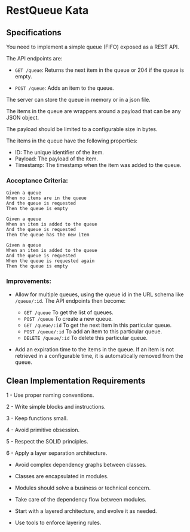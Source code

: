 # RestQueue Kata

## Specifications

You need to implement a simple queue (FIFO) exposed as a REST API.

The API endpoints are:

- `GET /queue`: Returns the next item in the queue or 204 if the queue is empty.

- `POST /queue`: Adds an item to the queue.

The server can store the queue in memory or in a json file.

The items in the queue are wrappers around a payload that can be any JSON object.

The payload should be limited to a configurable size in bytes.

The items in the queue have the following properties:

- ID: The unique identifier of the item.
- Payload: The payload of the item.
- Timestamp: The timestamp when the item was added to the queue.

### Acceptance Criteria:

```gherkin
Given a queue
When no items are in the queue
And the queue is requested
Then the queue is empty
```

```gherkin
Given a queue
When an item is added to the queue
And the queue is requested
Then the queue has the new item
```

```gherkin
Given a queue
When an item is added to the queue
And the queue is requested
When the queue is requested again
Then the queue is empty
```

### Improvements:

- Allow for multiple queues, using the queue id in the URL schema like `/queue/:id`. The API endpoints then become:

  - `GET /queue` To get the list of queues.
  - `POST /queue` To create a new queue.
  - `GET /queue/:id` To get the next item in this particular queue.
  - `POST /queue/:id` To add an item to this particular queue.
  - `DELETE /queue/:id` To delete this particular queue.

- Add an expiration time to the items in the queue. If an item is not retrieved in a configurable time, it is automatically removed from the queue.

## Clean Implementation Requirements

1 - Use proper naming conventions.

2 - Write simple blocks and instructions.

3 - Keep functions small.

4 - Avoid primitive obsession.

5 - Respect the SOLID principles.

6 - Apply a layer separation architecture.

  - Avoid complex dependency graphs between classes.

  - Classes are encapsulated in modules.

  - Modules should solve a business or technical concern.

  - Take care of the dependency flow between modules.

  - Start with a layered architecture, and evolve it as needed.

  - Use tools to enforce layering rules.
